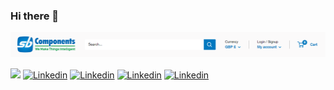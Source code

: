 ### Hi there 👋

<img src="sb.PNG" />

[![](https://img.shields.io/badge/Shop-Our_Shop-brightgreen)](https://shop.sb-components.co.uk/)
[![Linkedin](https://img.shields.io/badge/-Youtube-FF0000?style=flat-square&logo=youtube&logoColor=white)](https://www.youtube.com/channel/UC-HPa0xV9LtjqT79aajhGfQ)
[![Linkedin](https://img.shields.io/badge/-Instagram-C13584?style=flat-square&logo=instagram&logoColor=white)](https://www.instagram.com/sbcomponentsltd/)
[![Linkedin](https://img.shields.io/badge/-Facebook-3b5998?style=flat-square&logo=facebook&logoColor=white)](https://www.facebook.com/sbcomponentsltd)
[![Linkedin](https://img.shields.io/badge/-LinkedIn-0e76a8?style=flat-square&logo=Linkedin&logoColor=white)](https://www.linkedin.com/organization-guest/company/sb-components-limited)



<!--
**sbcshop/sbcshop** is a ✨ _special_ ✨ repository because its `README.md` (this file) appears on your GitHub profile.

Here are some ideas to get you started:

- 🔭 I’m currently working on ...
- 🌱 I’m currently learning ...
- 👯 I’m looking to collaborate on ...
- 🤔 I’m looking for help with ...
- 💬 Ask me about ...
- 📫 How to reach me: ...
- 😄 Pronouns: ...
- ⚡ Fun fact: ...
-->
